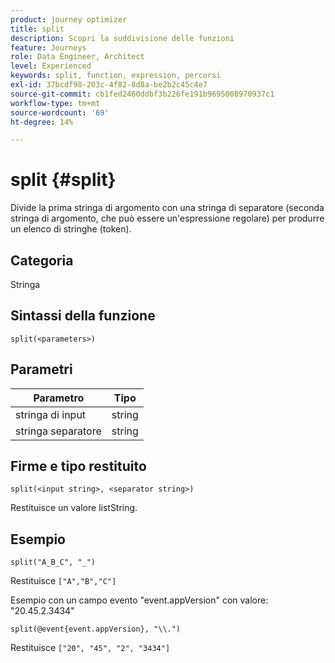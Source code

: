 ```yaml
---
product: journey optimizer
title: split
description: Scopri la suddivisione delle funzioni
feature: Journeys
role: Data Engineer, Architect
level: Experienced
keywords: split, function, expression, percorsi
exl-id: 37bcdf98-203c-4f82-8d8a-be2b2c45c4e7
source-git-commit: cb1fed2460ddbf3b226fe191b9695008970937c1
workflow-type: tm+mt
source-wordcount: '69'
ht-degree: 14%

---
```


# split {#split}

Divide la prima stringa di argomento con una stringa di separatore (seconda stringa di argomento, che può essere un&#39;espressione regolare) per produrre un elenco di stringhe (token).

## Categoria

Stringa

## Sintassi della funzione

`split(<parameters>)`

## Parametri

| Parametro | Tipo |
|-----------|------------------|
| stringa di input | string |
| stringa separatore | string |

## Firme e tipo restituito

`split(<input string>, <separator string>)`

Restituisce un valore listString.

## Esempio

`split("A_B_C", "_")`

Restituisce `["A","B","C"]`

Esempio con un campo evento &quot;event.appVersion&quot; con valore: &quot;20.45.2.3434&quot;

`split(@event{event.appVersion}, "\\.")`

Restituisce `["20", "45", "2", "3434"]`
